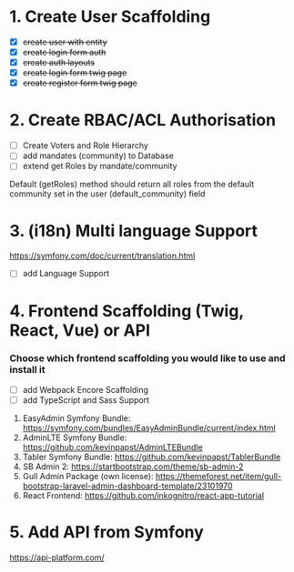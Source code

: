 # 1. Create User Scaffolding
- [x] ~~create user with entity~~
- [x] ~~create login form auth~~
- [x] ~~create auth layouts~~
- [x] ~~create login form twig page~~
- [x] ~~create register form twig page~~

# 2. Create RBAC/ACL Authorisation
- [ ] Create Voters and Role Hierarchy
- [ ] add mandates (community) to Database
- [ ] extend get Roles by mandate/community

Default (getRoles) method should return all roles from the default community set in the user (default_community) field

# 3. (i18n) Multi language Support
https://symfony.com/doc/current/translation.html
- [ ] add Language Support

# 4. Frontend Scaffolding (Twig, React, Vue) or API
### Choose which frontend scaffolding you would like to use and install it
- [ ] add Webpack Encore Scaffolding
- [ ] add TypeScript and Sass Support
1. EasyAdmin Symfony Bundle: https://symfony.com/bundles/EasyAdminBundle/current/index.html
2. AdminLTE Symfony Bundle: https://github.com/kevinpapst/AdminLTEBundle
3. Tabler Symfony Bundle: https://github.com/kevinpapst/TablerBundle
4. SB Admin 2: https://startbootstrap.com/theme/sb-admin-2
5. Gull Admin Package (own license): https://themeforest.net/item/gull-bootstrap-laravel-admin-dashboard-template/23101970
6. React Frontend: https://github.com/inkognitro/react-app-tutorial

# 5. Add API from Symfony
https://api-platform.com/
